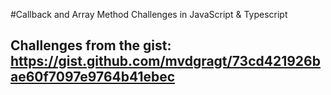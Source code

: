#Callback and Array Method Challenges in JavaScript & Typescript

## Challenges from the gist: https://gist.github.com/mvdgragt/73cd421926bae60f7097e9764b41ebec